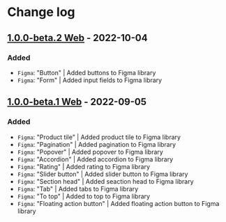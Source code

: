 # Change log

## [1.0.0-beta.2 Web](https://github.com/cake-hub/lidl-web-figma/tree/v1.0.0-beta.2) - 2022-10-04

### Added

* `Figma`: "Button" | Added buttons to Figma library
* `Figma`: "Form" | Added input fields to Figma library


## [1.0.0-beta.1 Web](https://github.com/cake-hub/lidl-web-figma/tree/v1.0.0-beta.1) - 2022-09-05

### Added

* `Figma`: "Product tile" | Added product tile to Figma library
* `Figma`: "Pagination" | Added pagination to Figma library
* `Figma`: "Popover" | Added popover to Figma library
* `Figma`: "Accordion" | Added accordion to Figma library
* `Figma`: "Rating" | Added rating to Figma library
* `Figma`: "Slider button" | Added slider button to Figma library
* `Figma`: "Section head" | Added seaction head to Figma library
* `Figma`: "Tab" | Added tabs to Figma library
* `Figma`: "To top" | Added to top to Figma library
* `Figma`: "Floating action button" | Added floating action button to Figma library

